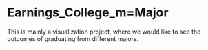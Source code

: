 # Earnings_College_m=Major
This is mainly a visualization project, where we would like to see the outcomes of graduating from different majors.
